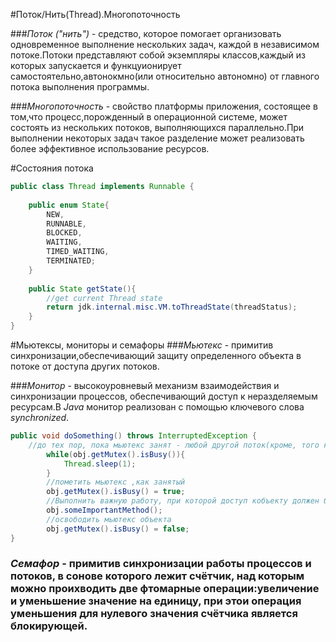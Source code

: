 #Поток/Нить(Thread).Многопоточность

###_Поток ("нить")_ - средство, которое помогает организовать одновременное выполнение нескольких задач, каждой в независимом потоке.Потоки представляют собой экземпляры классов,каждый из которых запускается и функцуионирует самостоятельно,автонокмно(или относительно автономно) от главного потока выполнения программы.

###_Многопоточность_ - свойство платформы приложения, состоящее в том,что процесс,порожденный в операционной системе, может состоять из нескольких потоков, выполняющихся параллельно.При выполнении некоторых задач такое разделение может реализовать более эффективное использование ресурсов.

#Состояния потока
```java
public class Thread implements Runnable {
    
    public enum State{
        NEW,
        RUNNABLE,
        BLOCKED,
        WAITING,
        TIMED_WAITING,
        TERMINATED;
    }
    
    public State getState(){
        //get current Thread state
        return jdk.internal.misc.VM.toThreadState(threadStatus);
    }
}
```

#Мьютексы, мониторы и семафоры
###_Мьютекс_ - примитив синхронизации,обеспечивающий защиту определенного объекта в потоке от доступа других потоков.

###_Монитор_ - высокоуровневый механизм взаимодействия и синхронизации процессов, обеспечивающий доступ к неразделяемым ресурсам.В _Java_ монитор реализован с помощью ключевого слова _synchronized_.

```java
public void doSomething() throws InterruptedException {
    //до тех пор, пока мьютекс занят - любой другой поток(кроме, того который его захватил) ожидает 
        while(obj.getMutex().isBusy()){
            Thread.sleep(1);
        }
        //пометить мьютекс ,как занятый
        obj.getMutex().isBusy() = true;
        //Выполнить важную работу, при которой доступ кобъекту должен быть только у одного потока
        obj.someImportantMethod();
        //освободить мьютекс объекта
        obj.getMutex().isBusy() = false;
}

```

### _Семафор_ - примитив синхронизации работы процессов и потоков, в сонове которого лежит счётчик, над которым можно проихводить две фтомарные операции:увеличение и уменьшение значение на единицу, при этои операция уменьшения для нулевого значения счётчика является блокирующей. 
